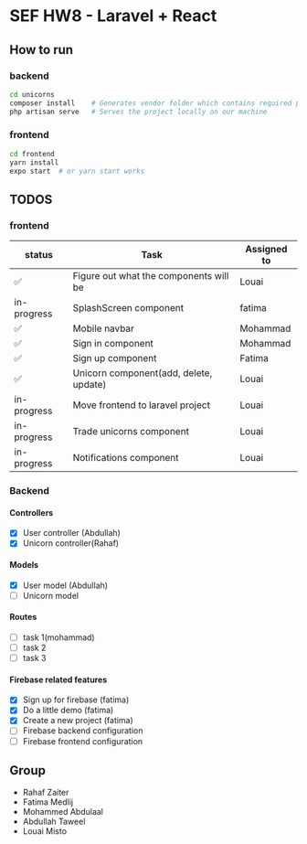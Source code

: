 # SEF HW8 - Laravel + React

## How to run

### backend

```sh
cd unicorns
composer install    # Generates vendor folder which contains required packages
php artisan serve   # Serves the project locally on our machine
```

### frontend

```sh
cd frontend
yarn install
expo start  # or yarn start works
```

## TODOS

### frontend

| status             | Task                                   | Assigned to |
| ------------------ | -------------------------------------- | ----------- |
| :white_check_mark: | Figure out what the components will be | Louai       |
| in-progress        | SplashScreen component                 | fatima      |
| :white_check_mark: | Mobile navbar                          | Mohammad    |
| :white_check_mark: | Sign in component                      | Mohammad    |
| :white_check_mark: | Sign up component                      | Fatima      |
| :white_check_mark: | Unicorn component(add, delete, update) | Louai       |
| in-progress        | Move frontend to laravel project       | Louai       |
| in-progress        | Trade unicorns component               | Louai       |
| in-progress        | Notifications component                | Louai       |

### Backend

#### Controllers

- [x] User controller (Abdullah)
- [x] Unicorn controller(Rahaf)

#### Models

- [x] User model (Abdullah)
- [ ] Unicorn model

#### Routes

- [ ] task 1(mohammad)
- [ ] task 2
- [ ] task 3

#### Firebase related features

- [x] Sign up for firebase (fatima)
- [x] Do a little demo (fatima)
- [x] Create a new project (fatima)
- [ ] Firebase backend configuration
- [ ] Firebase frontend configuration

## Group

- Rahaf Zaiter
- Fatima Medlij
- Mohammed Abdulaal
- Abdullah Taweel
- Louai Misto

